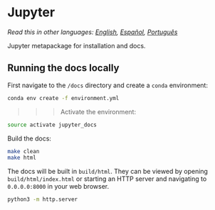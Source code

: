 # Jupyter

*Read this in other languages: [English](README.md), [Español](README.es-ES.md), [Português](README.pt-BR.md)*

Jupyter metapackage for installation and docs.

## Running the docs locally
First navigate to the `/docs` directory and create a `conda` environment:

```bash
conda env create -f environment.yml  
```  

>>>Activate the environment:

```bash
source activate jupyter_docs  
```

Build the docs:

```bash
make clean  
make html
```

The docs will be built in `build/html`. They can be viewed by opening `build/html/index.html` or starting an HTTP server and navigating to `0.0.0.0:8000` in your web browser.
```bash
python3 -m http.server
```
